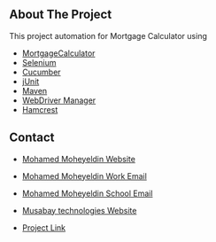 <!-- ABOUT THE PROJECT -->
## About The Project
This project automation for Mortgage Calculator using
* [MortgageCalculator](www.mortgagecalculator.net)
* [Selenium](https://www.selenium.dev)
* [Cucumber](https://cucumber.io)
* [jUnit](https://junit.org/junit4/)
* [Maven](https://maven.apache.org/)
* [WebDriver Manager](https://github.com/bonigarcia/webdrivermanager)
* [Hamcrest](http://hamcrest.org/)


<!-- CONTACT -->
## Contact

* [Mohamed Moheyeldin Website](https://mohamedmoheyeldin.com) 

* [Mohamed Moheyeldin Work Email](mmohamed.moheyeldin@gmail.com)

* [Mohamed Moheyeldin School Email](mmohamedm.moheyeldin@mbtech.com)
  
* [Musabay technologies Website](https://www.musabaytechnologies.com)

* [Project Link](https://github.com/your_username/repo_name)

